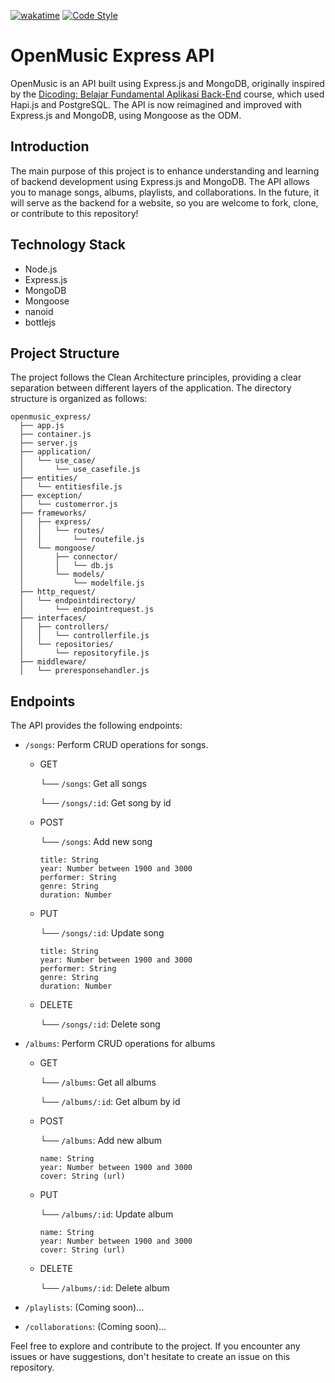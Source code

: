 [![wakatime](https://wakatime.com/badge/user/9a942286-3953-4f34-bbf8-1c86b9179919/project/60d9e877-a071-4633-98e2-fbbc90b33c7e.svg)](https://wakatime.com/badge/user/9a942286-3953-4f34-bbf8-1c86b9179919/project/60d9e877-a071-4633-98e2-fbbc90b33c7e)
[![Code Style](https://badgen.net/badge/code%20style/airbnb/ff5a5f?icon=airbnb)](https://github.com/airbnb/javascript)
# OpenMusic Express API

OpenMusic is an API built using Express.js and MongoDB, originally inspired by the [Dicoding: Belajar Fundamental Aplikasi Back-End](https://www.dicoding.com/academies/271) course, which used Hapi.js and PostgreSQL. The API is now reimagined and improved with Express.js and MongoDB, using Mongoose as the ODM.

## Introduction

The main purpose of this project is to enhance understanding and learning of backend development using Express.js and MongoDB. The API allows you to manage songs, albums, playlists, and collaborations. In the future, it will serve as the backend for a website, so you are welcome to fork, clone, or contribute to this repository!

## Technology Stack

- Node.js
- Express.js
- MongoDB
- Mongoose
- nanoid
- bottlejs

## Project Structure

The project follows the Clean Architecture principles, providing a clear separation between different layers of the application. The directory structure is organized as follows:

```
openmusic_express/
  ├── app.js
  ├── container.js
  ├── server.js
  ├── application/
  │   └── use_case/
  │       └── use_casefile.js
  ├── entities/
  │   └── entitiesfile.js
  ├── exception/
  │   └── customerror.js
  ├── frameworks/
  │   ├── express/
  │   │   └── routes/
  │   │       └── routefile.js
  │   └── mongoose/
  │       ├── connector/
  │       │   └── db.js
  │       └── models/
  │           └── modelfile.js
  ├── http_request/
  │   └── endpointdirectory/
  │       └── endpointrequest.js
  ├── interfaces/
  │   ├── controllers/
  │   │   └── controllerfile.js
  │   └── repositories/
  │       └── repositoryfile.js
  ├── middleware/
  │   └── preresponsehandler.js

```

## Endpoints

The API provides the following endpoints:

- `/songs`: Perform CRUD operations for songs.
  - GET
    
    └── `/songs`: Get all songs
    
    └── `/songs/:id`: Get song by id
    
  - POST
    
    └── `/songs`: Add new song
    ```
    title: String
    year: Number between 1900 and 3000
    performer: String
    genre: String
    duration: Number
    ```
  - PUT
    
    └── `/songs/:id`: Update song
    ```
    title: String
    year: Number between 1900 and 3000
    performer: String
    genre: String
    duration: Number
    ```
  - DELETE
    
    └── `/songs/:id`: Delete song

- `/albums`: Perform CRUD operations for albums
  - GET
    
    └── `/albums`: Get all albums
    
    └── `/albums/:id`: Get album by id
    
  - POST
    
    └── `/albums`: Add new album
    ```
    name: String
    year: Number between 1900 and 3000
    cover: String (url)
    ```
  - PUT
    
    └── `/albums/:id`: Update album
    ```
    name: String
    year: Number between 1900 and 3000
    cover: String (url)
    ```
  - DELETE
    
    └── `/albums/:id`: Delete album
    
- `/playlists`: (Coming soon)...
- `/collaborations`: (Coming soon)...

Feel free to explore and contribute to the project. If you encounter any issues or have suggestions, don't hesitate to create an issue on this repository.
